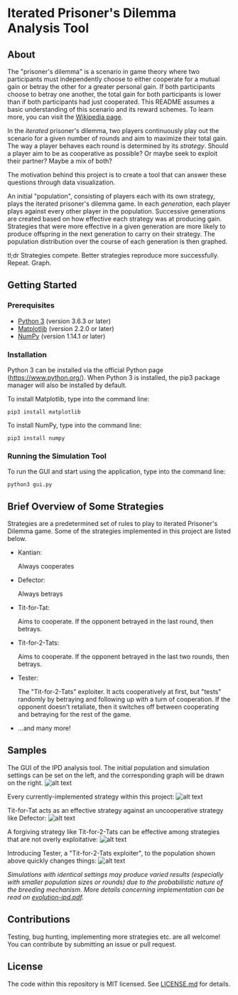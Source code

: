  # Iterated Prisoner's Dilemma Analysis Tool
 
 ## About
The "prisoner's dilemma" is a scenario in game theory where two participants must independently choose to either cooperate for a mutual gain or betray the other for a greater personal gain. If both participants choose to betray one another, the total gain for both participants is lower than if both participants had just cooperated. This README assumes a basic understanding of this scenario and its reward schemes. To learn more, you can visit the [Wikipedia page](https://en.wikipedia.org/wiki/Prisoner%27s_dilemma).

In the _iterated_ prisoner's dilemma, two players continuously play out the scenario for a given number of rounds and aim to maximize their total gain. The way a player behaves each round is determined by its _strategy_. Should a player aim to be as cooperative as possible? Or maybe seek to exploit their partner? Maybe a mix of both?

The motivation behind this project is to create a tool that can answer these questions through data visualization.

An initial "population", consisting of players each with its own strategy, plays the iterated prisoner's dilemma game. In each _generation_, each player plays against every other player in the population. Successive generations are created based on how effective each strategy was at producing gain. Strategies that were more effective in a given generation are more likely to produce offspring in the next generation to carry on their strategy. The population distribution over the course of each generation is then graphed.
  
tl;dr Strategies compete. Better strategies reproduce more successfully. Repeat. Graph.


## Getting Started
### Prerequisites
  * [Python 3](https://www.python.org/) (version 3.6.3 or later)
  * [Matplotlib](https://matplotlib.org/) (version 2.2.0 or later)
  * [NumPy](http://www.numpy.org/) (version 1.14.1 or later)
  
### Installation
Python 3 can be installed via the official Python page (https://www.python.org/).
When Python 3 is installed, the pip3 package manager will also be installed by default.

To install Matplotlib, type into the command line:

    pip3 install matplotlib
    
To install NumPy, type into the command line:

    pip3 install numpy

### Running the Simulation Tool
To run the GUI and start using the application, type into the command line:

    python3 gui.py
 
## Brief Overview of Some Strategies
Strategies are a predetermined set of rules to play to iterated Prisoner's Dilemma game. Some of the strategies implemented in this project are listed below.
  * Kantian: 
  
     Always cooperates
     
  * Defector:
  
     Always betrays
     
  * Tit-for-Tat:
  
     Aims to cooperate. If the opponent betrayed in the last round, then betrays.
     
  * Tit-for-2-Tats:
  
     Aims to cooperate. If the opponent betrayed in the last two rounds, then betrays.
  
  * Tester: 
  
     The "Tit-for-2-Tats" exploiter. It acts cooperatively at first, but "tests" randomly by betraying and following up with a turn of cooperation. If the opponent doesn't retaliate, then it switches off between cooperating and betraying for the rest of the game.
  
  * ...and many more!

## Samples
The GUI of the IPD analysis tool. The initial population and simulation settings can be set on the left, and the corresponding graph will be drawn on the right. 
![alt text](https://github.com/shoyo-inokuchi/iterated-prisoners-dilemma/blob/master/samples/default.png)

Every currently-implemented strategy within this project:
![alt text](https://github.com/shoyo-inokuchi/iterated-prisoners-dilemma/blob/master/samples/all.png)

Tit-for-Tat acts as an effective strategy against an uncooperative strategy like Defector:
![alt text](https://github.com/shoyo-inokuchi/iterated-prisoners-dilemma/blob/master/samples/tft_vs_defectors.png)

A forgiving strategy like Tit-for-2-Tats can be effective among strategies that are not overly exploitative:
![alt text](https://github.com/shoyo-inokuchi/iterated-prisoners-dilemma/blob/master/samples/tfts.png)

Introducing Tester, a "Tit-for-2-Tats exploiter", to the population shown above quickly changes things:
![alt text](https://github.com/shoyo-inokuchi/iterated-prisoners-dilemma/blob/master/samples/tfts_tester.png)

*Simulations with identical settings may produce varied results (especially with smaller population sizes or rounds) due to the probabilistic nature of the breeding mechanism. More details concerning implementation can be read on [evolution-ipd.pdf](./evolution-ipd.pdf).*


## Contributions
Testing, bug hunting, implementing more strategies etc. are all welcome!  
You can contribute by submitting an issue or pull request.

## License
The code within this repository is MIT licensed. See [LICENSE.md](./LICENSE.md) for details.
